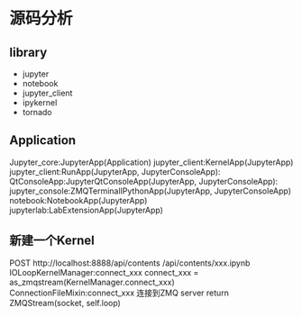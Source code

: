 # 源码分析
## library
- jupyter
- notebook
- jupyter_client
- ipykernel
- tornado
## Application
Jupyter_core:JupyterApp(Application)
    jupyter_client:KernelApp(JupyterApp)
    jupyter_client:RunApp(JupyterApp, JupyterConsoleApp):
    QtConsoleApp:JupyterQtConsoleApp(JupyterApp, JupyterConsoleApp):
    jupyter_console:ZMQTerminalIPythonApp(JupyterApp, JupyterConsoleApp)
    notebook:NotebookApp(JupyterApp)
    jupyterlab:LabExtensionApp(JupyterApp)
## 新建一个Kernel
POST http://localhost:8888/api/contents
    /api/contents/xxx.ipynb
IOLoopKernelManager:connect_xxx
    connect_xxx = as_zmqstream(KernelManager.connect_xxx)
        ConnectionFileMixin:connect_xxx 连接到ZMQ server
    return ZMQStream(socket, self.loop)